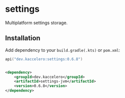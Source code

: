 # settings

Multiplatform settings storage.

## Installation

Add dependency to your `build.gradle(.kts)` or `pom.xml`:

```kotlin
api("dev.kaccelero:settings:0.6.8")
```

```xml

<dependency>
    <groupId>dev.kaccelero</groupId>
    <artifactId>settings-jvm</artifactId>
    <version>0.6.8</version>
</dependency>
```

